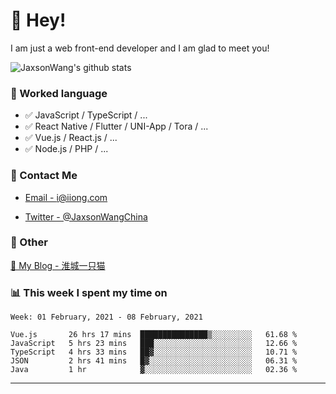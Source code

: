 # 👋 Hey!

I am just a web front-end developer and I am glad to meet you!

![JaxsonWang's github stats](https://github-readme-stats.vercel.app/api?username=JaxsonWang&&show_icons=true&&title_color=1abc9c&&icon_color=1abc9c)


### 📝 Worked language

- ✅ JavaScript / TypeScript / ...
- ✅ React Native / Flutter / UNI-App / Tora / ...
- ✅ Vue.js / React.js / ...
- ✅ Node.js / PHP / ...

### 📮 Contact Me

- [Email - i@iiong.com](mailto:i@iiong.com)

- [Twitter - @JaxsonWangChina](https://twitter.com/JaxsonWangChina)

### 🤪 Other

[📌 My Blog - 淮城一只猫](https://iiong.com)

### 📊 This week I spent my time on

<!--START_SECTION:waka-->
```text
Week: 01 February, 2021 - 08 February, 2021

Vue.js       26 hrs 17 mins  ███████████████▒░░░░░░░░░   61.68 % 
JavaScript   5 hrs 23 mins   ███░░░░░░░░░░░░░░░░░░░░░░   12.66 % 
TypeScript   4 hrs 33 mins   ██▓░░░░░░░░░░░░░░░░░░░░░░   10.71 % 
JSON         2 hrs 41 mins   █▓░░░░░░░░░░░░░░░░░░░░░░░   06.31 % 
Java         1 hr            ▓░░░░░░░░░░░░░░░░░░░░░░░░   02.36 % 
```
<!--END_SECTION:waka-->

---
